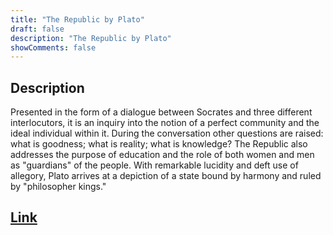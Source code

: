 ```yaml
---
title: "The Republic by Plato"
draft: false
description: "The Republic by Plato"
showComments: false
---
```


## Description

Presented in the form of a dialogue between Socrates and three different interlocutors, it is an inquiry into the notion of a perfect community and the ideal individual within it. During the conversation other questions are raised: what is goodness; what is reality; what is knowledge? The Republic also addresses the purpose of education and the role of both women and men as "guardians" of the people. With remarkable lucidity and deft use of allegory, Plato arrives at a depiction of a state bound by harmony and ruled by "philosopher kings."

## [Link](https://www.amazon.com/Republic-Plato/dp/1503379981)
